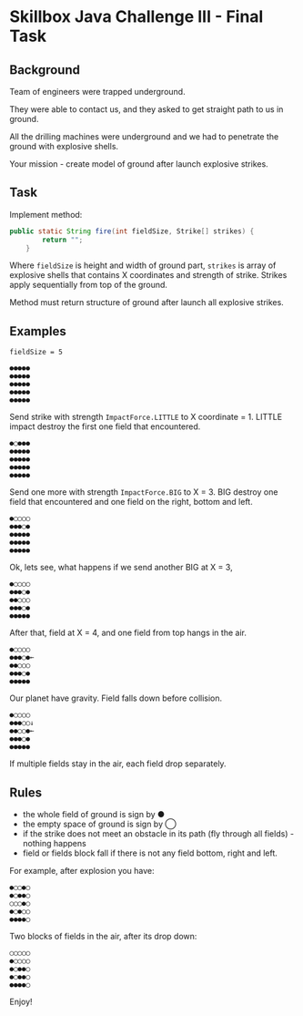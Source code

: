 # Skillbox Java Challenge III - Final Task

## Background

Team of engineers were trapped underground.

They were able to contact us, and they asked to 
get straight path to us in ground.

All the drilling machines were underground 
and we had to penetrate the ground with explosive shells.

Your mission - create model of ground after launch explosive strikes.

## Task

Implement method:

```java
public static String fire(int fieldSize, Strike[] strikes) {
        return "";
    }
```

Where `fieldSize` is height and width of ground part,
`strikes` is array of explosive shells that contains X coordinates
and strength of strike. Strikes apply sequentially from top of the ground.

Method must return structure of ground after launch all explosive strikes.

## Examples

`fieldSize = 5`

```
●●●●●
●●●●●
●●●●●
●●●●●
●●●●●
```

Send strike with strength `ImpactForce.LITTLE` to X coordinate = 1.
LITTLE impact destroy the first one field that encountered.

```
●◯●●●
●●●●●
●●●●●
●●●●●
●●●●●
```

Send one more with strength `ImpactForce.BIG` to X = 3.
BIG destroy one field that encountered and one field on the
right, bottom and left.

```
●◯◯◯◯
●●●◯●
●●●●●
●●●●●
●●●●●
```

Ok, lets see, what happens if we send another BIG at X = 3,

```
●◯◯◯◯
●●●◯●
●●◯◯◯
●●●◯●
●●●●●
```

After that, field at X = 4, and one field from top hangs in the air.

```
●◯◯◯◯
●●●◯●←
●●◯◯◯
●●●◯●
●●●●●
```

Our planet have gravity. Field falls down before collision.

```
●◯◯◯◯
●●●◯◯↓
●●◯◯●←
●●●◯●
●●●●●
```

If multiple fields stay in the air, each field drop separately.

## Rules

- the whole field of ground is sign by ●
- the empty space of ground is sign by ◯
- if the strike does not meet an obstacle
in its path (fly through all fields) - nothing happens
- field or fields block fall if there is not any field bottom, right and left.

For example, after explosion you have:

```
●◯◯●◯
●◯●●◯
◯◯◯●◯
●◯●◯◯
●●●●◯
```

Two blocks of fields in the air, after its drop down:

```
◯◯◯◯◯
●◯◯◯◯
●◯●●◯
●◯●●◯
●●●●◯
```

Enjoy!